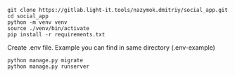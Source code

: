 ```
git clone https://gitlab.light-it.tools/nazymok.dmitriy/social_app.git
cd social_app
python -m venv venv
source ./venv/bin/activate
pip install -r requirements.txt
```
Create .env file. Example you can find in same directory (.env-example)
``` 
python manage.py migrate
python manage.py runserver
```
